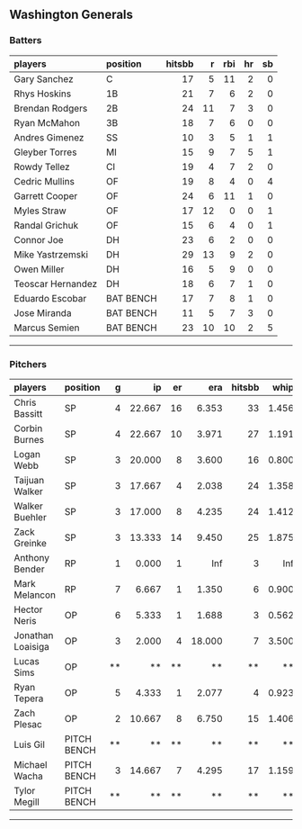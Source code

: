 ## Washington Generals

### Batters

 
|players           |position  | hitsbb|  r| rbi| hr| sb| 
|:-----------------|:---------|------:|--:|---:|--:|--:| 
|Gary Sanchez      |C         |     17|  5|  11|  2|  0| 
|Rhys Hoskins      |1B        |     21|  7|   6|  2|  0| 
|Brendan Rodgers   |2B        |     24| 11|   7|  3|  0| 
|Ryan McMahon      |3B        |     18|  7|   6|  0|  0| 
|Andres Gimenez    |SS        |     10|  3|   5|  1|  1| 
|Gleyber Torres    |MI        |     15|  9|   7|  5|  1| 
|Rowdy Tellez      |CI        |     19|  4|   7|  2|  0| 
|Cedric Mullins    |OF        |     19|  8|   4|  0|  4| 
|Garrett Cooper    |OF        |     24|  6|  11|  1|  0| 
|Myles Straw       |OF        |     17| 12|   0|  0|  1| 
|Randal Grichuk    |OF        |     15|  6|   4|  0|  1| 
|Connor Joe        |DH        |     23|  6|   2|  0|  0| 
|Mike Yastrzemski  |DH        |     29| 13|   9|  2|  0| 
|Owen Miller       |DH        |     16|  5|   9|  0|  0| 
|Teoscar Hernandez |DH        |     18|  6|   7|  1|  0| 
|Eduardo Escobar   |BAT BENCH |     17|  7|   8|  1|  0| 
|Jose Miranda      |BAT BENCH |     11|  5|   7|  3|  0| 
|Marcus Semien     |BAT BENCH |     23| 10|  10|  2|  5| 


* * *

### Pitchers

 
|players           |position    |  g|     ip| er|    era| hitsbb|  whip| so|  w| sv| 
|:-----------------|:-----------|--:|------:|--:|------:|------:|-----:|--:|--:|--:| 
|Chris Bassitt     |SP          |  4| 22.667| 16|  6.353|     33| 1.456| 22|  0|  0| 
|Corbin Burnes     |SP          |  4| 22.667| 10|  3.971|     27| 1.191| 27|  2|  0| 
|Logan Webb        |SP          |  3| 20.000|  8|  3.600|     16| 0.800| 22|  0|  0| 
|Taijuan Walker    |SP          |  3| 17.667|  4|  2.038|     24| 1.358|  9|  2|  0| 
|Walker Buehler    |SP          |  3| 17.000|  8|  4.235|     24| 1.412| 14|  2|  0| 
|Zack Greinke      |SP          |  3| 13.333| 14|  9.450|     25| 1.875| 11|  0|  0| 
|Anthony Bender    |RP          |  1|  0.000|  1|    Inf|      3|   Inf|  0|  0|  0| 
|Mark Melancon     |RP          |  7|  6.667|  1|  1.350|      6| 0.900|  7|  1|  4| 
|Hector Neris      |OP          |  6|  5.333|  1|  1.688|      3| 0.562|  8|  0|  0| 
|Jonathan Loaisiga |OP          |  3|  2.000|  4| 18.000|      7| 3.500|  5|  0|  0| 
|Lucas Sims        |OP          | **|     **| **|     **|     **|    **| **| **| **| 
|Ryan Tepera       |OP          |  5|  4.333|  1|  2.077|      4| 0.923|  4|  0|  0| 
|Zach Plesac       |OP          |  2| 10.667|  8|  6.750|     15| 1.406| 10|  0|  0| 
|Luis Gil          |PITCH BENCH | **|     **| **|     **|     **|    **| **| **| **| 
|Michael Wacha     |PITCH BENCH |  3| 14.667|  7|  4.295|     17| 1.159|  8|  0|  0| 
|Tylor Megill      |PITCH BENCH | **|     **| **|     **|     **|    **| **| **| **| 


* * *


